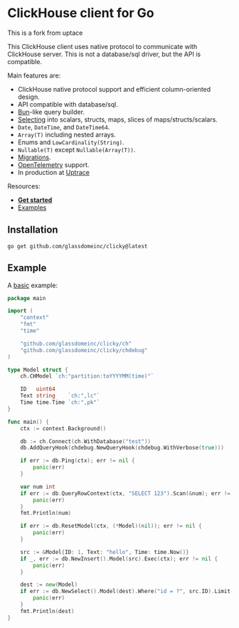 # ClickHouse client for Go

This is a fork from uptace

This ClickHouse client uses native protocol to communicate with ClickHouse server. This is not a database/sql driver, but the API is compatible.

Main features are:

- ClickHouse native protocol support and efficient column-oriented design.
- API compatible with database/sql.
- [Bun](https://github.com/uptrace/bun/)-like query builder.
- [Selecting](https://clickhouse.uptrace.dev/guide/clickhouse-select.html) into scalars, structs,
  maps, slices of maps/structs/scalars.
- `Date`, `DateTime`, and `DateTime64`.
- `Array(T)` including nested arrays.
- Enums and `LowCardinality(String)`.
- `Nullable(T)` except `Nullable(Array(T))`.
- [Migrations](https://clickhouse.uptrace.dev/guide/clickhouse-migrations.html).
- [OpenTelemetry](https://clickhouse.uptrace.dev/guide/clickhouse-monitoring-performance.html)
  support.
- In production at [Uptrace](https://github.com/uptrace/uptrace)

Resources:

- [**Get started**](https://clickhouse.uptrace.dev/guide/getting-started.html)
- [Examples](https://github.com/glassdomeinc/clicky/tree/master/example)

## Installation

```shell
go get github.com/glassdomeinc/clicky@latest
```

## Example

A [basic](example/basic) example:

```go
package main

import (
	"context"
	"fmt"
	"time"

	"github.com/glassdomeinc/clicky/ch"
	"github.com/glassdomeinc/clicky/chdebug"
)

type Model struct {
	ch.CHModel `ch:"partition:toYYYYMM(time)"`

	ID   uint64
	Text string    `ch:",lc"`
	Time time.Time `ch:",pk"`
}

func main() {
	ctx := context.Background()

	db := ch.Connect(ch.WithDatabase("test"))
	db.AddQueryHook(chdebug.NewQueryHook(chdebug.WithVerbose(true)))

	if err := db.Ping(ctx); err != nil {
		panic(err)
	}

	var num int
	if err := db.QueryRowContext(ctx, "SELECT 123").Scan(&num); err != nil {
		panic(err)
	}
	fmt.Println(num)

	if err := db.ResetModel(ctx, (*Model)(nil)); err != nil {
		panic(err)
	}

	src := &Model{ID: 1, Text: "hello", Time: time.Now()}
	if _, err := db.NewInsert().Model(src).Exec(ctx); err != nil {
		panic(err)
	}

	dest := new(Model)
	if err := db.NewSelect().Model(dest).Where("id = ?", src.ID).Limit(1).Scan(ctx); err != nil {
		panic(err)
	}
	fmt.Println(dest)
}
```
